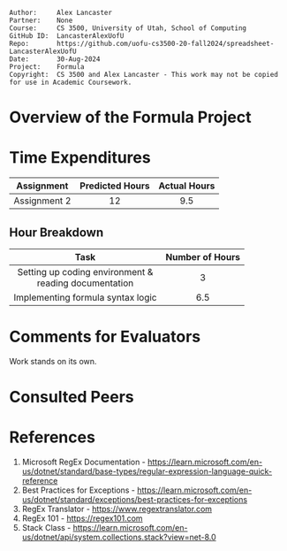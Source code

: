 ```
Author:     Alex Lancaster
Partner:    None
Course:     CS 3500, University of Utah, School of Computing
GitHub ID:  LancasterAlexUofU
Repo:       https://github.com/uofu-cs3500-20-fall2024/spreadsheet-LancasterAlexUofU
Date:       30-Aug-2024
Project:    Formula
Copyright:  CS 3500 and Alex Lancaster - This work may not be copied for use in Academic Coursework.
```

# Overview of the Formula Project

# Time Expenditures

| Assignment | Predicted Hours | Actual Hours|
| :---------:| :-------------: | :---------: |
| Assignment 2 | 12 | 9.5 |


 ## Hour Breakdown

| Task | Number of Hours |
| :--------:| :--------:
| Setting up coding environment & <br /> reading documentation | 3 |
| Implementing formula syntax logic | 6.5 |

# Comments for Evaluators
Work stands on its own.

# Consulted Peers

# References
1) Microsoft RegEx Documentation - https://learn.microsoft.com/en-us/dotnet/standard/base-types/regular-expression-language-quick-reference
2) Best Practices for Exceptions - https://learn.microsoft.com/en-us/dotnet/standard/exceptions/best-practices-for-exceptions
3) RegEx Translator - https://www.regextranslator.com
4) RegEx 101 - https://regex101.com
5) Stack Class - https://learn.microsoft.com/en-us/dotnet/api/system.collections.stack?view=net-8.0
